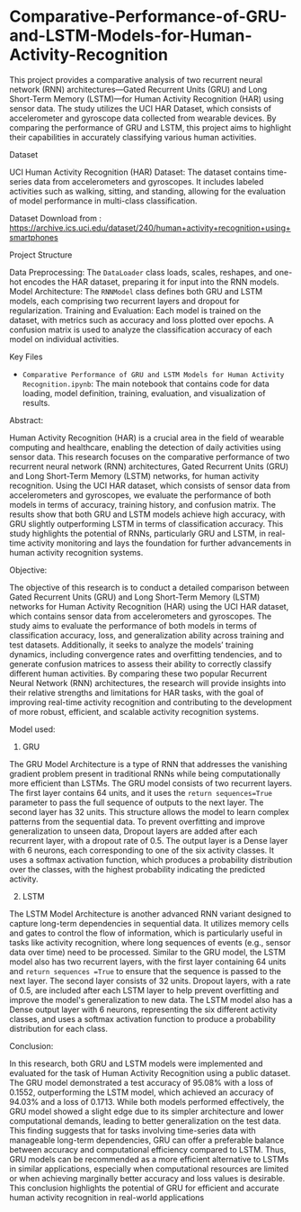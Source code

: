 # Comparative-Performance-of-GRU-and-LSTM-Models-for-Human-Activity-Recognition


This project provides a comparative analysis of two recurrent neural network (RNN) architectures—Gated Recurrent Units (GRU) and Long Short-Term Memory (LSTM)—for Human Activity Recognition (HAR) using sensor data. The study utilizes the UCI HAR Dataset, which consists of accelerometer and gyroscope data collected from wearable devices. By comparing the performance of GRU and LSTM, this project aims to highlight their capabilities in accurately classifying various human activities.

 Dataset
 
UCI Human Activity Recognition (HAR) Dataset: The dataset contains time-series data from accelerometers and gyroscopes. It includes labeled activities such as walking, sitting, and standing, allowing for the evaluation of model performance in multi-class classification.

Dataset Download from : https://archive.ics.uci.edu/dataset/240/human+activity+recognition+using+smartphones

 Project Structure

  Data Preprocessing: The `DataLoader` class loads, scales, reshapes, and one-hot encodes the HAR dataset, preparing it for input into the RNN models.
  Model Architecture: The `RNNModel` class defines both GRU and LSTM models, each comprising two recurrent layers and dropout for regularization.
  Training and Evaluation: Each model is trained on the dataset, with metrics such as accuracy and loss plotted over epochs. A confusion matrix is used to analyze the classification accuracy of each model on individual activities.

Key Files

- `Comparative Performance of GRU and LSTM Models for Human Activity Recognition.ipynb`: The main notebook that contains code for data loading, model definition, training, evaluation, and visualization of results.

Abstract:

  Human Activity Recognition (HAR) is a crucial area in the field of wearable computing and healthcare, enabling the detection of daily activities using sensor data. This research focuses on the comparative performance of two recurrent neural network (RNN) architectures, Gated Recurrent Units (GRU) and Long Short-Term Memory (LSTM) networks, for human activity recognition. Using the UCI HAR dataset, which consists of sensor data from accelerometers and gyroscopes, we evaluate the performance of both models in terms of accuracy, training history, and confusion matrix. The results show that both GRU and LSTM models achieve high accuracy, with GRU slightly outperforming LSTM in terms of classification accuracy. This study highlights the potential of RNNs, particularly GRU and LSTM, in real-time activity monitoring and lays the foundation for further advancements in human activity recognition systems.

Objective:

  The objective of this research is to conduct a detailed comparison between Gated Recurrent Units (GRU) and Long Short-Term Memory (LSTM) networks for Human Activity Recognition (HAR) using the UCI HAR dataset, which contains sensor data from accelerometers and gyroscopes. The study aims to evaluate the performance of both models in terms of classification accuracy, loss, and generalization ability across training and test datasets. Additionally, it seeks to analyze the models’ training dynamics, including convergence rates and overfitting tendencies, and to generate confusion matrices to assess their ability to correctly classify different human activities. By comparing these two popular Recurrent Neural Network (RNN) architectures, the research will provide insights into their relative strengths and limitations for HAR tasks, with the goal of improving real-time activity recognition and contributing to the development of more robust, efficient, and scalable activity recognition systems.

Model used:

1) GRU

The GRU Model Architecture is a type of RNN that addresses the vanishing gradient problem present in traditional RNNs while being computationally more efficient than LSTMs. The GRU model consists of two recurrent layers. The first layer contains 64 units, and it uses the `return sequences=True` parameter to pass the full sequence of outputs to the next layer. The second layer has 32 units. This structure allows the model to learn complex patterns from the sequential data. To prevent overfitting and improve generalization to unseen data, Dropout layers are added after each recurrent layer, with a dropout rate of 0.5. The output layer is a Dense layer with 6 neurons, each corresponding to one of the six activity classes. It uses a softmax activation function, which produces a probability distribution over the classes, with the highest probability indicating the predicted activity.

2) LSTM

The LSTM Model Architecture is another advanced RNN variant designed to capture long-term dependencies in sequential data. It utilizes memory cells and gates to control the flow of information, which is particularly useful in tasks like activity recognition, where long sequences of events (e.g., sensor data over time) need to be processed. Similar to the GRU model, the LSTM model also has two recurrent layers, with the first layer containing 64 units and `return sequences =True` to ensure that the sequence is passed to the next layer. The second layer consists of 32 units. Dropout layers, with a rate of 0.5, are included after each LSTM layer to help prevent overfitting and improve the model's generalization to new data. The LSTM model also has a Dense output layer with 6 neurons, representing the six different activity classes, and uses a softmax activation function to produce a probability distribution for each class.

Conclusion:

In this research, both GRU and LSTM models were implemented and evaluated for the task of Human Activity Recognition using a public dataset. The GRU model demonstrated a test accuracy of 95.08\% with a loss of 0.1552, outperforming the LSTM model, which achieved an accuracy of 94.03\% and a loss of 0.1713. While both models performed effectively, the GRU model showed a slight edge due to its simpler architecture and lower computational demands, leading to better generalization on the test data. This finding suggests that for tasks involving time-series data with manageable long-term dependencies, GRU can offer a preferable balance between accuracy and computational efficiency compared to LSTM. Thus, GRU models can be recommended as a more efficient alternative to LSTMs in similar applications, especially when computational resources are limited or when achieving marginally better accuracy and loss values is desirable. This conclusion highlights the potential of GRU for efficient and accurate human activity recognition in real-world applications
